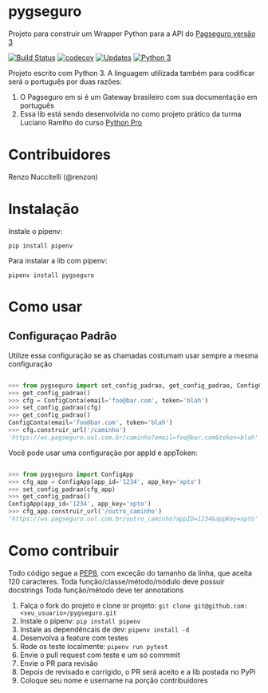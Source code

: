 # pygseguro
Projeto para construir um Wrapper Python para a API do [Pagseguro versão 3](https://dev.pagseguro.uol.com.br/reference#ambiente-de-testes)

[![Build Status](https://travis-ci.org/renzon/pygseguro.svg?branch=master)](https://travis-ci.org/renzon/pygseguro)
[![codecov](https://codecov.io/gh/renzon/pygseguro/branch/master/graph/badge.svg)](https://codecov.io/gh/renzon/pygseguro)
[![Updates](https://pyup.io/repos/github/renzon/pygseguro/shield.svg)](https://pyup.io/repos/github/renzon/pygseguro/)
[![Python 3](https://pyup.io/repos/github/renzon/pygseguro/python-3-shield.svg)](https://pyup.io/repos/github/renzon/pygseguro/)

Projeto escrito com Python 3. A linguagem utilizada também para codificar será o português por duas razões:

1. O Pagseguro em si é um Gateway brasileiro com sua documentação em português
1. Essa lib está sendo desenvolvida no como projeto prático da turma Luciano Ramlho do curso [Python Pro](https://www.python.pro.br)

# Contribuidores

Renzo Nuccitelli (@renzon)

# Instalação

Instale o pipenv:

```
pip install pipenv
```

Para instalar a lib com pipenv:
```
pipenv install pygseguro
```

# Como usar

## Configuraçao Padrão

Utilize essa configuração se as chamadas costumam usar sempre a mesma configuração
```python

>>> from pygseguro import set_config_padrao, get_config_padrao, ConfigConta
>>> get_config_padrao()
>>> cfg = ConfigConta(email='foo@bar.com', token='blah')
>>> set_config_padrao(cfg)
>>> get_config_padrao()
ConfigConta(email='foo@bar.com', token='blah')
>>> cfg.construir_url('/caminho')
'https://ws.pagseguro.uol.com.br/caminho?email=foo@bar.com&token=blah'


```

Você pode usar uma configuração por appId e appToken:

```python

>>> from pygseguro import ConfigApp
>>> cfg_app = ConfigApp(app_id='1234', app_key='xpto')
>>> set_config_padrao(cfg_app)
>>> get_config_padrao()
ConfigApp(app_id='1234', app_key='xpto')
>>> cfg_app.construir_url('/outro_caminho')
'https://ws.pagseguro.uol.com.br/outro_caminho?appID=1234&appKey=xpto'


```



# Como contribuir

Todo código segue a [PEP8](https://www.python.org/dev/peps/pep-0008/), com exceção do tamanho da linha, que aceita 120 caracteres.
Toda função/classe/método/módulo deve possuir docstrings
Toda função/método deve ter annotations

1. Falça o fork do projeto e clone or projeto: `git clone git@github.com:<seu_usuario>/pygseguro.git`
1. Instale o pipenv: `pip install pipenv`
1. Instale as dependêncais de dev: `pipenv install -d`
1. Desenvolva a feature com testes
1. Rode os teste localmente: `pipenv run pytest`
1. Envie o pull request com teste e um só commmit
1. Envie o PR para revisão
1. Depois de revisado e corrigido, o PR será aceito e a lib postada no PyPi
1. Coloque seu nome e username na porção contribuidores

